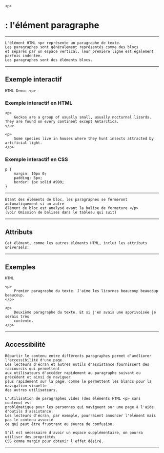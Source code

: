     <p> 
# **: l'élément paragraphe**

---


    L'élément HTML <p> représente un paragraphe de texte. 
    Les paragraphes sont généralement représentés comme des blocs 
    et séparés par un espace vertical, leur première ligne est également parfois indentée. 
    Les paragraphes sont des éléments blocs.

---

## **Exemple interactif**
    HTML Demo: <p>
### **Exemple interactif en HTML**
    <p>
        Geckos are a group of usually small, usually nocturnal lizards. They are found on every continent except Antarctica.
    </p>

    <p>
        Some species live in houses where they hunt insects attracted by artificial light.
    </p>


### **Exemple interactif en CSS**
    p {
        margin: 10px 0;
        padding: 5px;
        border: 1px solid #999;
    }

---


    Étant des éléments de bloc, les paragraphes se fermeront automatiquement si un autre 
    élément de bloc est analysé avant la balise de fermeture </p> 
    (voir Omission de balises dans le tableau qui suit)

---


## **Attributs**

    Cet élément, comme les autres éléments HTML, inclut les attributs universels.

---


## **Exemples**

    HTML

    <p>
        Premier paragraphe du texte. J'aime les licornes beaucoup beaucoup beaucoup.
    </p>

    <p>
        Deuxième paragraphe du texte. Et si j'en avais une apprivoisée je serais très
        contente.
    </p>

---


## **Accessibilité**

    Répartir le contenu entre différents paragraphes permet d'améliorer l'accessibilité d'une page. 
    Les lecteurs d'écran et autres outils d'assistance fournissent des raccourcis qui permettent 
    aux utilisateurs d'accéder rapidement au paragraphe suivant ou précédent et ainsi de naviguer 
    plus rapidement sur la page, comme le permettent les blancs pour la navigation visuelle 
    des autres utilisateurs.

    L'utilisation de paragraphes vides (des éléments HTML <p> sans contenu) est 
    problématique pour les personnes qui naviguent sur une page à l'aide d'outils d'assistance. 
    Les lecteurs d'écran, par exemple, pourraient annoncer l'élément mais pas le contenu associé 
    ce qui peut être frustrant ou source de confusion.

    S'il est nécessaire d'avoir un espace supplémentaire, on pourra utiliser des propriétés 
    CSS comme margin pour obtenir l'effet désiré.

---